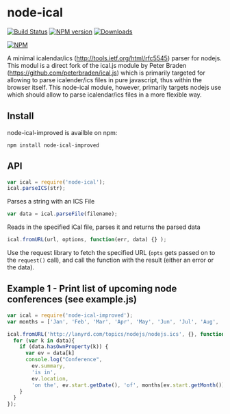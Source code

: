 # node-ical
[![Build Status](https://travis-ci.org/yyolk/node-ical-improved.png)](https://travis-ci.org/yyolk/node-ical-improved)
[![NPM version](http://img.shields.io/npm/v/node-ical.svg)](https://www.npmjs.com/package/node-ical)
[![Downloads](https://img.shields.io/npm/dm/node-ical.svg)](https://www.npmjs.com/package/node-ical)

[![NPM](https://nodei.co/npm/node-ical.png?downloads=true)](https://nodei.co/npm/node-ical/)

A minimal icalendar/ics (http://tools.ietf.org/html/rfc5545) parser for nodejs. This modul is a direct fork
of the ical.js module by Peter Braden (https://github.com/peterbraden/ical.js) which is primarily targeted
for allowing to parse icalender/ics files in pure javascript, thus within the browser itself. This node-ical
module, however, primarily targets nodejs use which should allow to parse icalendar/ics files in a more flexible
way.

## Install
node-ical-improved is availble on npm:

    npm install node-ical-improved

## API
```js
var ical = require('node-ical');
ical.parseICS(str);
```

Parses a string with an ICS File
```js
var data = ical.parseFile(filename);
```

Reads in the specified iCal file, parses it and returns the parsed data
```js
ical.fromURL(url, options, function(err, data) {} );
```

Use the request library to fetch the specified URL (```opts``` gets passed on to the ```request()``` call), and call the function with the result (either an error or the data).

## Example 1 - Print list of upcoming node conferences (see example.js)
```js
var ical = require('node-ical-improved');
var months = ['Jan', 'Feb', 'Mar', 'Apr', 'May', 'Jun', 'Jul', 'Aug', 'Sep', 'Oct', 'Nov', 'Dec'];

ical.fromURL('http://lanyrd.com/topics/nodejs/nodejs.ics', {}, function(err, data) {
  for (var k in data){
    if (data.hasOwnProperty(k)) {
      var ev = data[k]
      console.log("Conference",
        ev.summary,
        'is in',
        ev.location,
        'on the', ev.start.getDate(), 'of', months[ev.start.getMonth()]);
    }
  }
});
```
